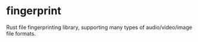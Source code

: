 # fingerprint
Rust file fingerprinting library, supporting many types of audio/video/image file formats.
